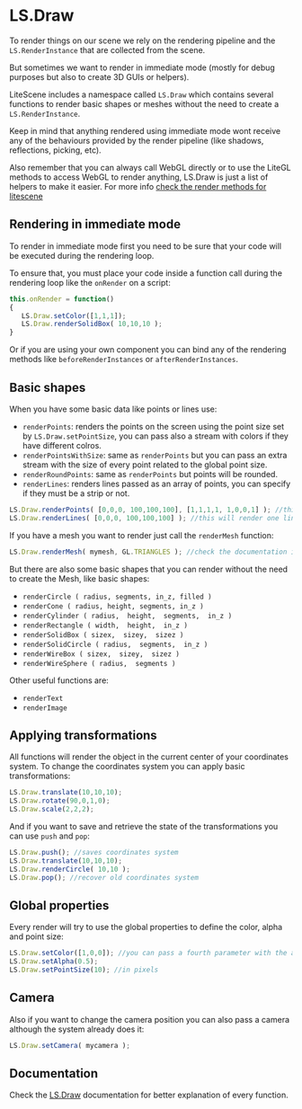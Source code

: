 # LS.Draw 

To render things on our scene we rely on the rendering pipeline and the ```LS.RenderInstance``` that are collected from the scene.

But sometimes we want to render in immediate mode (mostly for debug purposes but also to create 3D GUIs or helpers).

LiteScene includes a namespace called ```LS.Draw``` which contains several functions to render basic shapes or meshes without the need to create a ```LS.RenderInstance```.

Keep in mind that anything rendered using immediate mode wont receive any of the behaviours provided by the render pipeline (like shadows, reflections, picking, etc).

Also remember that you can always call WebGL directly or to use the LiteGL methods to access WebGL to render anything, LS.Draw is just a list of helpers to make it easier. For more info [check the render methods for litescene](rendering_methods.md)

## Rendering in immediate mode

To render in immediate mode first you need to be sure that your code will be executed during the rendering loop.

To ensure that, you must place your code inside a function call during the rendering loop like the ```onRender``` on a script:

```javascript
this.onRender = function()
{
   LS.Draw.setColor([1,1,1]);
   LS.Draw.renderSolidBox( 10,10,10 );
}
```

Or if you are using your own component you can bind any of the rendering methods like ```beforeRenderInstances``` or ```afterRenderInstances```.

## Basic shapes ##

When you have some basic data like points or lines use:

- ```renderPoints```: renders the points on the screen using the point size set by ```LS.Draw.setPointSize```, you can pass also a stream with colors if they have different colros.
- ```renderPointsWithSize```: same as ```renderPoints``` but you can pass an extra stream with the size of every point related to the global point size.
- ```renderRoundPoints```: same as ```renderPoints``` but points will be rounded.
- ```renderLines```: renders lines passed as an array of points, you can specify if they must be a strip or not.

```javascript
LS.Draw.renderPoints( [0,0,0, 100,100,100], [1,1,1,1, 1,0,0,1] ); //this will render two points, one white and the other red.
LS.Draw.renderLines( [0,0,0, 100,100,100] ); //this will render one line
```

If you have a mesh you want to render just call the ```renderMesh``` function:

```javascript
LS.Draw.renderMesh( mymesh, GL.TRIANGLES ); //check the documentation if you want to render a range or using an IndexBuffer 
```

But there are also some basic shapes that you can render without the need to create the Mesh, like basic shapes:

- ```renderCircle ( radius, segments, in_z, filled )```
- ```renderCone ( radius, height, segments, in_z )```
- ```renderCylinder ( radius,  height,  segments,  in_z )```
- ```renderRectangle ( width,  height,  in_z )```
- ```renderSolidBox ( sizex,  sizey,  sizez )```
- ```renderSolidCircle ( radius,  segments,  in_z )```
- ```renderWireBox ( sizex,  sizey,  sizez )```
- ```renderWireSphere ( radius,  segments )```

Other useful functions are:

- ```renderText```
- ```renderImage```


## Applying transformations ##

All functions will render the object in the current center of your coordinates system.
To change the coordinates system you can apply basic transformations:

```javascript
LS.Draw.translate(10,10,10);
LS.Draw.rotate(90,0,1,0);
LS.Draw.scale(2,2,2);
```

And if you want to save and retrieve the state of the transformations you can use ```push``` and ```pop```:

```javascript
LS.Draw.push(); //saves coordinates system
LS.Draw.translate(10,10,10);
LS.Draw.renderCircle( 10,10 );
LS.Draw.pop(); //recover old coordinates system
```

## Global properties

Every render will try to use the global properties to define the color, alpha and point size:

```javascript
LS.Draw.setColor([1,0,0]); //you can pass a fourth parameter with the alpha
LS.Draw.setAlpha(0.5);
LS.Draw.setPointSize(10); //in pixels
```

## Camera ##

Also if you want to change the camera position you can also pass a camera although the system already does it:

```javascript
LS.Draw.setCamera( mycamera );
```

## Documentation 

Check the [LS.Draw](http://webglstudio.org/doc/litescene/classes/LS.Draw.html) documentation for better explanation of every function.



